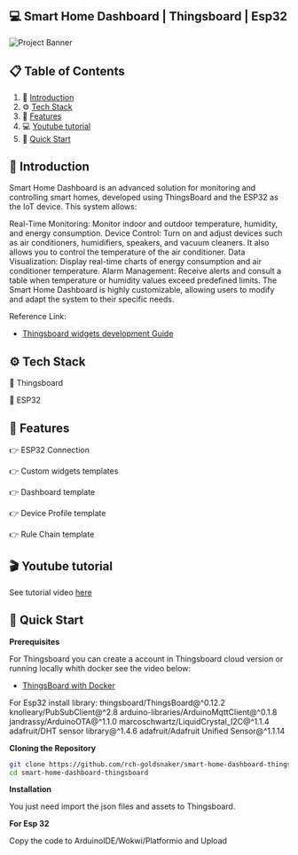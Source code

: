 ## <a name="introduction">💻 Smart Home Dashboard | Thingsboard | Esp32 </a>

<img src="https://github.com/rch-goldsnaker/smart-home-dashboard-thingsboard/blob/main//banner.png" alt="Project Banner">

## 📋 <a name="table">Table of Contents</a>

1. 🤖 [Introduction](#introduction)
2. ⚙️ [Tech Stack](#tech-stack)
3. 🔋 [Features](#features)
4. 💻 [Youtube tutorial](#youtube)
5. 🤸 [Quick Start](#quick-start)
   
## <a name="introduction">🤖 Introduction</a>

Smart Home Dashboard is an advanced solution for monitoring and controlling smart homes, developed using ThingsBoard and the ESP32 as the IoT device. This system allows:

Real-Time Monitoring: Monitor indoor and outdoor temperature, humidity, and energy consumption.
Device Control: Turn on and adjust devices such as air conditioners, humidifiers, speakers, and vacuum cleaners. It also allows you to control the temperature of the air conditioner.
Data Visualization: Display real-time charts of energy consumption and air conditioner temperature.
Alarm Management: Receive alerts and consult a table when temperature or humidity values exceed predefined limits.
The Smart Home Dashboard is highly customizable, allowing users to modify and adapt the system to their specific needs.

Reference Link:

- [Thingsboard widgets development Guide](https://thingsboard.io/docs/user-guide/contribution/widgets-development/)

## <a name="tech-stack">⚙️ Tech Stack</a>

💎 Thingsboard

💎 ESP32 

## <a name="features">🔋 Features</a>

👉 ESP32 Connection

👉 Custom widgets templates

👉 Dashboard template

👉 Device Profile template

👉 Rule Chain template

## <a name="youtube">🎬 Youtube tutorial</a>

See tutorial video [here](https://youtu.be/0S_tuXnm1ps)

## <a name="quick-start">🤸 Quick Start</a>

**Prerequisites**

For Thingsboard you can create a account in Thingsboard cloud version or running locally whith docker see the video below:

- [ThingsBoard with Docker](https://youtu.be/FHFrJ4qFQ4Y?si=ZmGl3B2phoDBzkaY)

For Esp32 install library:
  thingsboard/ThingsBoard@^0.12.2
	knolleary/PubSubClient@^2.8
	arduino-libraries/ArduinoMqttClient@^0.1.8
	jandrassy/ArduinoOTA@^1.1.0
	marcoschwartz/LiquidCrystal_I2C@^1.1.4
	adafruit/DHT sensor library@^1.4.6
	adafruit/Adafruit Unified Sensor@^1.1.14

**Cloning the Repository**

```bash
git clone https://github.com/rch-goldsnaker/smart-home-dashboard-thingsboard
cd smart-home-dashboard-thingsboard
```

**Installation**

You just need import the json files and assets to Thingsboard.

**For Esp 32**

Copy the code to ArduinoIDE/Wokwi/Platformio and Upload
